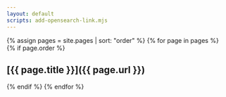 ```yaml
---
layout: default
scripts: add-opensearch-link.mjs
---
```

{% assign pages = site.pages | sort: "order" %}
{% for page in pages %}
{% if page.order %}

## [{{ page.title }}]({{ page.url }})

{% endif %}
{% endfor %}
